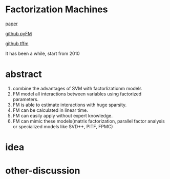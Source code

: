 # Factorization Machines

[paper](https://www.csie.ntu.edu.tw/~b97053/paper/Rendle2010FM.pdf)

[github pyFM](https://github.com/coreylynch/pyFM)

[github tffm](https://github.com/geffy/tffm)

It has been a while, start from 2010

# abstract

1. combine the advantages of SVM with factorlizationm models
2. FM model all interactions between variables using factorized parameters.
3. FM is able to estimate interactions with huge sparsity.
4. FM can be calculated in linear time.
5. FM can easily apply without expert knowledge.
6. FM can mimic these models(matrix factorization, parallel factor analysis or specialized models like SVD++, PITF, FPMC)

# idea

# other-discussion
